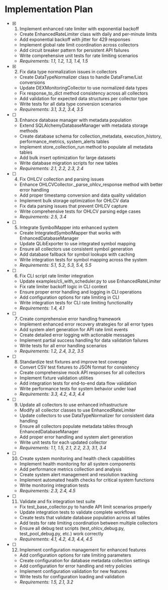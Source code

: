 # Implementation Plan

- [x] 1. Implement enhanced rate limiter with exponential backoff








  - Create EnhancedRateLimiter class with daily and per-minute limits
  - Add exponential backoff with jitter for 429 responses
  - Implement global rate limit coordination across collectors
  - Add circuit breaker pattern for persistent API failures
  - Write comprehensive unit tests for rate limiting scenarios
  - _Requirements: 1.1, 1.2, 1.3, 1.4, 1.5_

- [x] 2. Fix data type normalization issues in collectors




  - Create DataTypeNormalizer class to handle DataFrame/List conversions
  - Update DEXMonitoringCollector to use normalized data types
  - Fix response_to_dict method consistency across all collectors
  - Add validation for expected data structures per collector type
  - Write tests for all data type conversion scenarios
  - _Requirements: 3.1, 3.2, 3.4, 3.5_

- [ ] 3. Enhance database manager with metadata population
  - Extend SQLAlchemyDatabaseManager with metadata storage methods
  - Create database schema for collection_metadata, execution_history, performance_metrics, system_alerts tables
  - Implement store_collection_run method to populate all metadata tables
  - Add bulk insert optimization for large datasets
  - Write database migration scripts for new tables
  - _Requirements: 2.1, 2.2, 2.3, 2.4_

- [ ] 4. Fix OHLCV collection and parsing issues
  - Enhance OHLCVCollector._parse_ohlcv_response method with better error handling
  - Add proper timestamp conversion and data quality validation
  - Implement bulk storage optimization for OHLCV data
  - Fix data parsing issues that prevent OHLCV capture
  - Write comprehensive tests for OHLCV parsing edge cases
  - _Requirements: 2.5, 3.4_

- [ ] 5. Integrate SymbolMapper into enhanced system
  - Create IntegratedSymbolMapper that works with EnhancedDatabaseManager
  - Update QLibExporter to use integrated symbol mapping
  - Ensure all collectors use consistent symbol generation
  - Add database fallback for symbol lookups with caching
  - Write integration tests for symbol mapping across the system
  - _Requirements: 5.1, 5.2, 5.3, 5.4, 5.5_

- [ ] 6. Fix CLI script rate limiter integration
  - Update examples/cli_with_scheduler.py to use EnhancedRateLimiter
  - Fix rate limiter backoff logic in CLI context
  - Ensure proper error handling and logging in CLI operations
  - Add configuration options for rate limiting in CLI
  - Write integration tests for CLI rate limiting functionality
  - _Requirements: 1.4, 4.1_

- [ ] 7. Create comprehensive error handling framework
  - Implement enhanced error recovery strategies for all error types
  - Add system alert generation for API rate limit events
  - Create detailed error logging with actionable messages
  - Implement partial success handling for data validation failures
  - Write tests for all error handling scenarios
  - _Requirements: 1.2, 2.4, 3.2, 3.5_

- [ ] 8. Standardize test fixtures and improve test coverage
  - Convert CSV test fixtures to JSON format for consistency
  - Create comprehensive mock API responses for all collectors
  - Implement fixture validation utilities
  - Add integration tests for end-to-end data flow validation
  - Write performance tests for system behavior under load
  - _Requirements: 3.3, 4.2, 4.3, 4.4_

- [ ] 9. Update all collectors to use enhanced infrastructure
  - Modify all collector classes to use EnhancedRateLimiter
  - Update collectors to use DataTypeNormalizer for consistent data handling
  - Ensure all collectors populate metadata tables through EnhancedDatabaseManager
  - Add proper error handling and system alert generation
  - Write unit tests for each updated collector
  - _Requirements: 1.1, 1.5, 2.1, 2.2, 2.3, 3.1, 3.4_

- [ ] 10. Create system monitoring and health check capabilities
  - Implement health monitoring for all system components
  - Add performance metrics collection and analysis
  - Create system alert management and resolution tracking
  - Implement automated health checks for critical system functions
  - Write monitoring integration tests
  - _Requirements: 2.3, 2.4, 4.5_

- [ ] 11. Validate and fix integration test suite
  - Fix test_base_collector.py to handle API limit scenarios properly
  - Update integration tests to validate complete workflows
  - Create tests that validate database population across all tables
  - Add tests for rate limiting coordination between multiple collectors
  - Ensure all debug test scripts (test_ohlcv_debug.py, test_pool_debug.py, etc.) work correctly
  - _Requirements: 4.1, 4.2, 4.3, 4.4, 4.5_

- [ ] 12. Implement configuration management for enhanced features
  - Add configuration options for rate limiting parameters
  - Create configuration for database metadata collection settings
  - Add configuration for error handling and retry policies
  - Implement configuration validation for new features
  - Write tests for configuration loading and validation
  - _Requirements: 1.5, 2.1, 3.2_